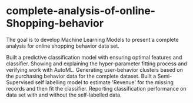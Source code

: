 # complete-analysis-of-online-Shopping-behavior
The goal is to develop Machine Learning Models to present a complete analysis for online shopping behavior data set.

Built a predictive classification model with ensuring optimal features and classifier.
Showing and explaining the hyper-parameter fitting process and verifying work with AutoML.
Generating user-behavior clusters based on the purchasing behavior data for the complete dataset.
Built a Semi-Supervised self labelling model to estimate 'Revenue' for the missing records and then fit the classifier.
Reporting classification performance on data set with and without the self-labelled data.
